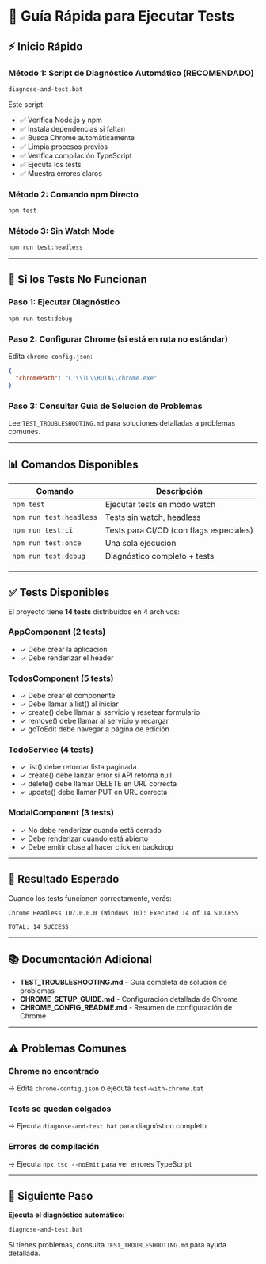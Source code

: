 # 🧪 Guía Rápida para Ejecutar Tests

## ⚡ Inicio Rápido

### Método 1: Script de Diagnóstico Automático (RECOMENDADO)

```cmd
diagnose-and-test.bat
```

Este script:
- ✅ Verifica Node.js y npm
- ✅ Instala dependencias si faltan
- ✅ Busca Chrome automáticamente
- ✅ Limpia procesos previos
- ✅ Verifica compilación TypeScript
- ✅ Ejecuta los tests
- ✅ Muestra errores claros

### Método 2: Comando npm Directo

```cmd
npm test
```

### Método 3: Sin Watch Mode

```cmd
npm run test:headless
```

---

## 🔧 Si los Tests No Funcionan

### Paso 1: Ejecutar Diagnóstico

```cmd
npm run test:debug
```

### Paso 2: Configurar Chrome (si está en ruta no estándar)

Edita `chrome-config.json`:
```json
{
  "chromePath": "C:\\TU\\RUTA\\chrome.exe"
}
```

### Paso 3: Consultar Guía de Solución de Problemas

Lee `TEST_TROUBLESHOOTING.md` para soluciones detalladas a problemas comunes.

---

## 📊 Comandos Disponibles

| Comando | Descripción |
|---------|-------------|
| `npm test` | Ejecutar tests en modo watch |
| `npm run test:headless` | Tests sin watch, headless |
| `npm run test:ci` | Tests para CI/CD (con flags especiales) |
| `npm run test:once` | Una sola ejecución |
| `npm run test:debug` | Diagnóstico completo + tests |

---

## ✅ Tests Disponibles

El proyecto tiene **14 tests** distribuidos en 4 archivos:

### AppComponent (2 tests)
- ✓ Debe crear la aplicación
- ✓ Debe renderizar el header

### TodosComponent (5 tests)
- ✓ Debe crear el componente
- ✓ Debe llamar a list() al iniciar
- ✓ create() debe llamar al servicio y resetear formulario
- ✓ remove() debe llamar al servicio y recargar
- ✓ goToEdit debe navegar a página de edición

### TodoService (4 tests)
- ✓ list() debe retornar lista paginada
- ✓ create() debe lanzar error si API retorna null
- ✓ delete() debe llamar DELETE en URL correcta
- ✓ update() debe llamar PUT en URL correcta

### ModalComponent (3 tests)
- ✓ No debe renderizar cuando está cerrado
- ✓ Debe renderizar cuando está abierto
- ✓ Debe emitir close al hacer click en backdrop

---

## 🚀 Resultado Esperado

Cuando los tests funcionen correctamente, verás:

```
Chrome Headless 107.0.0.0 (Windows 10): Executed 14 of 14 SUCCESS

TOTAL: 14 SUCCESS
```

---

## 📚 Documentación Adicional

- **TEST_TROUBLESHOOTING.md** - Guía completa de solución de problemas
- **CHROME_SETUP_GUIDE.md** - Configuración detallada de Chrome
- **CHROME_CONFIG_README.md** - Resumen de configuración de Chrome

---

## ⚠️ Problemas Comunes

### Chrome no encontrado
→ Edita `chrome-config.json` o ejecuta `test-with-chrome.bat`

### Tests se quedan colgados
→ Ejecuta `diagnose-and-test.bat` para diagnóstico completo

### Errores de compilación
→ Ejecuta `npx tsc --noEmit` para ver errores TypeScript

---

## 🎯 Siguiente Paso

**Ejecuta el diagnóstico automático:**

```cmd
diagnose-and-test.bat
```

Si tienes problemas, consulta `TEST_TROUBLESHOOTING.md` para ayuda detallada.

